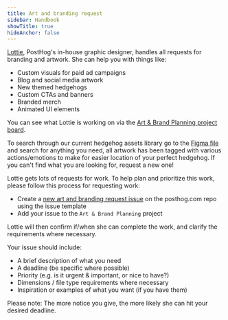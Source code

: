 ```yaml
---
title: Art and branding request
sidebar: Handbook
showTitle: true
hideAnchor: false
---
```


[Lottie](/community/profiles/227), PostHog's in-house graphic designer, handles all requests for branding and artwork. She can help you with things like:

- Custom visuals for paid ad campaigns
- Blog and social media artwork
- New themed hedgehogs
- Custom CTAs and banners
- Branded merch 
- Animated UI elements

You can see what Lottie is working on via the [Art & Brand Planning project board](https://github.com/orgs/PostHog/projects/65/views/2).

To search through our current hedgehog assets library go to the [Figma file](https://www.figma.com/file/I0VKEEjbkKUDSVzFus2Lpu/Hoggies?type=design&node-id=0%3A1&mode=design&t=kquJnyBOtmHTYUvv-1) and search for anything you need, all artwork has been tagged with various actions/emotions to make for easier location of your perfect hedgehog. If you can't find what you are looking for, request a new one!

Lottie gets lots of requests for work. To help plan and prioritize this work, please follow this process for requesting work:

- Create a [new art and branding request issue](https://github.com/PostHog/posthog.com/issues/new/choose) on the posthog.com repo using the issue template
- Add your issue to the `Art & Brand Planning` project

Lottie will then confirm if/when she can complete the work, and clarify the requirements where necessary.

Your issue should include:

- A brief description of what you need
- A deadline (be specific where possible)
- Priority (e.g. is it urgent & important, or nice to have?)
- Dimensions / file type requirements where necessary
- Inspiration or examples of what you want (if you have them)

Please note: The more notice you give, the more likely she can hit your desired deadline.
